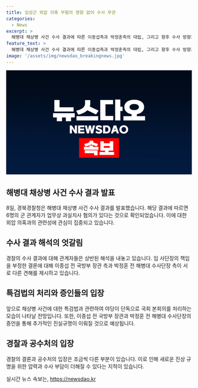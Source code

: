 ```yaml
---
title: 임성근 외압 의혹 무혐의 영향 없어 수사 무관
categories:
  - News
excerpt: >
  해병대 채상병 사건 수사 결과에 따른 이종섭측과 박정훈측의 대립, 그리고 향후 수사 방향과 영향에 관한 뜨거운 갈등 속에서, 경찰과 공수처의 수사 범위와 입장의 차이가 더해져 사건의 복잡성이 증폭되고 있다. 이에 따른 공수처의 부담도 예상된다. 경찰 결론에 따른 수사 종료와 독립된 특검 도입을 요구하는 의견이 대립하며, 추가적인 진상 규명을 위한 압박이 예상된다.
feature_text: >
  해병대 채상병 사건 수사 결과에 따른 이종섭측과 박정훈측의 대립, 그리고 향후 수사 방향과 영향에 관한 뜨거운 갈등 속에서, 경찰과 공수처의 수사 범위와 입장의 차이가 더해져 사건의 복잡성이 증폭되고 있다. 이에 따른 공수처의 부담도 예상된다. 경찰 결론에 따른 수사 종료와 독립된 특검 도입을 요구하는 의견이 대립하며, 추가적인 진상 규명을 위한 압박이 예상된다.
image: '/assets/img/newsdao_breakingnews.jpg'
---
```


<p><img src="/assets/img/newsdao_breakingnews.jpg" alt="ontimetimes 속보" /></p>

<h2 data-ke-size="size26">해병대 채상병 사건 수사 결과 발표</h2>

<p data-ke-size="size16">8일, 경북경찰청은 해병대 채상병 사건 수사 결과를 발표했습니다. 해당 결과에 따르면 6명의 군 관계자가 업무상 과실치사 혐의가 있다는 것으로 확인되었습니다. 이에 대한 외압 의혹과의 관련성에 관심이 집중되고 있습니다.</p>

<h2 data-ke-size="size26">수사 결과 해석의 엇갈림</h2>

<p data-ke-size="size16">경찰의 수사 결과에 대해 관계자들은 상반된 해석을 내놓고 있습니다. 임 사단장의 책임을 부정한 결론에 대해 이종섭 전 국방부 장관 측과 박정훈 전 해병대 수사단장 측이 서로 다른 견해를 제시하고 있습니다.</p>

<h2 data-ke-size="size26">특검법의 처리와 증인들의 입장</h2>

<p data-ke-size="size16">앞으로 채상병 사건에 대한 특검법과 관련하여 야당이 단독으로 국회 본회의를 처리하는 모습이 나타날 전망입니다. 또한, 이종섭 전 국방부 장관과 박정훈 전 해병대 수사단장의 증언을 통해 추가적인 진실규명이 이뤄질 것으로 예상됩니다.</p>

<h2 data-ke-size="size26">경찰과 공수처의 입장</h2>

<p data-ke-size="size16">경찰의 결론과 공수처의 입장은 조금씩 다른 부분이 있습니다. 이로 인해 새로운 진상 규명을 위한 압력과 수사 부담이 더해질 수 있다는 지적이 있습니다.</p>
실시간 뉴스 속보는, <a href="https://newsdao.kr" rel="dofollow">https://newsdao.kr</a>


